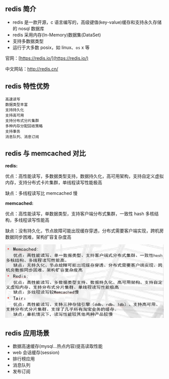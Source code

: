 ## redis 简介

- redis 是一款开源，c 语言编写的，高级键值(key-value)缓存和支持永久存储的 nosql 数据库
- redis 采用内存(In-Memory)数据集(DataSet)
- 支持多数据类型
- 运行于大多数 posix，如 linux、`os` x 等

官网：[https://redis.io/](https://redis.io/)

中文网站：http://redis.cn/

## redis 特性优势

```
高速读写
数据类型丰富
支持持久化
支持高可用
支持分布式分片集群
多种内存分配回收策略
支持事务
消息队列、消息订阅

```

## redis 与 memcached 对比

**redis:**

优点：高性能读写，多数据类型支持，数据持久化，高可用架构，支持自定义虚拟内存，支持分布式卡片集群，单线程读写性能极高

缺点：多线程读写比 memcached 慢

**memcached:**

优点：高性能读写，单数据类型，支持客户端分布式集群，一致性 hash 多核结构，多线程读写性能高

缺点：没有持久化，节点故障可能出现缓存穿透，分布式需要客户端实现，跨机房数据同步困难，架构扩容复杂度高

![reids](./redis_img/reids.png)

## redis 应用场景

- 数据高速缓存(mysql...热点内容)提高读取性能
- web 会话缓存(session)
- 排行榜应用
- 消息队列
- 发布订阅
